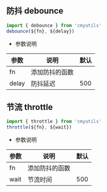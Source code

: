 
## 防抖 debounce

```javascript
import { debounce } from 'cmyutils'
debounce(${fn}, ${delay})
```

- 参数说明

| 参数  | 说明           | 默认 |
| ----- | -------------- | ---- |
| fn    | 添加防抖的函数 |      |
| delay | 防抖延迟       | 500  |


## 节流 throttle

```javascript
import { throttle } from 'cmyutils'
throttle(${fn}, ${wait})
```

- 参数说明

| 参数 | 说明           | 默认 |
| ---- | -------------- | ---- |
| fn   | 添加防抖的函数 |      |
| wait | 节流时间       | 500  |

